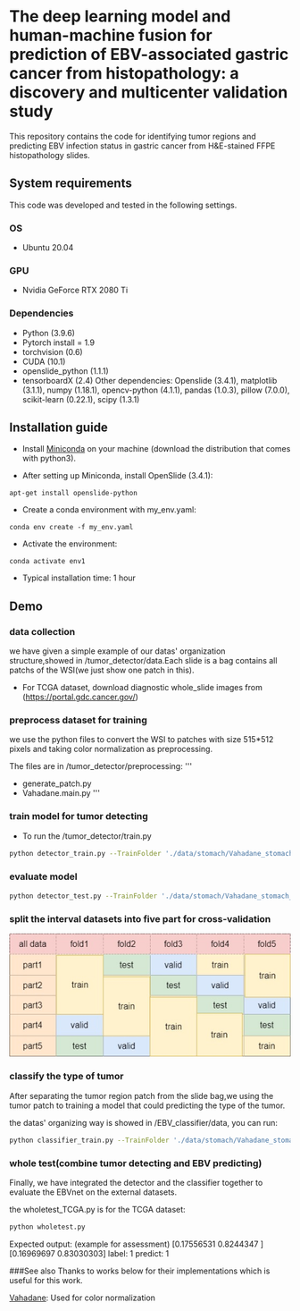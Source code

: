 # The deep learning model and human-machine fusion for prediction of EBV-associated gastric cancer from histopathology: a discovery and multicenter validation study

This repository contains the code for identifying tumor regions and predicting EBV infection status in gastric cancer from H&E-stained FFPE histopathology slides.

## System requirements
This code was developed and tested in the following settings. 
### OS
- Ubuntu 20.04
### GPU
- Nvidia GeForce RTX 2080 Ti
### Dependencies
- Python (3.9.6)
- Pytorch install = 1.9
- torchvision (0.6)
- CUDA (10.1)
- openslide_python (1.1.1)
- tensorboardX (2.4)
Other dependencies: Openslide (3.4.1), matplotlib (3.1.1), numpy (1.18.1), opencv-python (4.1.1), pandas (1.0.3), pillow (7.0.0), scikit-learn (0.22.1), scipy (1.3.1)

## Installation guide

- Install [Miniconda](https://docs.conda.io/en/latest/miniconda.html#linux-installers) on your machine (download the distribution that comes with python3).  
  
- After setting up Miniconda, install OpenSlide (3.4.1):  
```
apt-get install openslide-python
```
- Create a conda environment with my_env.yaml:
```
conda env create -f my_env.yaml
```  
- Activate the environment:
```
conda activate env1
```
- Typical installation time: 1 hour

## Demo
### data collection
we have given a simple example of our datas' organization structure,showed in /tumor_detector/data.Each slide is a bag contains all patchs of the WSI(we just show one patch in this).
- For TCGA dataset, download diagnostic whole_slide images from (https://portal.gdc.cancer.gov/)


### preprocess dataset for training
we use the python files to convert the WSI to patches with size 515*512 pixels and taking color normalization as preprocessing.

The files are in /tumor_detector/preprocessing:
'''
- generate_patch.py
- Vahadane.main.py
'''

### train model for tumor detecting 
- To run the /tumor_detector/train.py

```bash
python detector_train.py --TrainFolder './data/stomach/Vahadane_stomach_split_10x_cancer' --TrainFolder2 './data/stomach/Vahadane_stomach_patch_10x_normal' --Comment 'resnet50,LR0.001,Decay0.0005' --FoldN 1 --Pretrain
```

### evaluate model
```bash
python detector_test.py --TrainFolder './data/stomach/Vahadane_stomach_split_10x_cancer' --FoldN 1

```
### split the interval datasets into five part for cross-validation

![](./images/5folds.jpg)

### classify the type of tumor
After separating the tumor region patch from the slide bag,we using the tumor patch to training a model
that could predicting the type of the tumor.

the datas' organizing way is showed in /EBV_classifier/data, you can run:

```bash
python classifier_train.py --TrainFolder './data/stomach/Vahadane_stomach_split_10x_cancer'  --Comment 'resnet50,epoch100,10x,Vahadane' --Pretrain --FoldN 1
```

### whole test(combine tumor detecting and EBV predicting)
Finally, we have integrated the detector and the classifier together to evaluate the EBVnet on the external datasets.

the wholetest_TCGA.py is for the TCGA dataset:
```bash
python wholetest.py 
```

Expected output: (example for assessment)
[0.17556531 0.8244347 ] [0.16969697 0.83030303]
label:  1
predict:  1

###See also
Thanks to works below for their implementations which is useful for this work.

[Vahadane](https://github.com/xindubawukong/Vahadane): Used for color normalization


